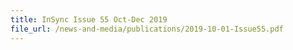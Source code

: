 ```yaml
---
title: InSync Issue 55 Oct-Dec 2019
file_url: /news-and-media/publications/2019-10-01-Issue55.pdf
---
```

